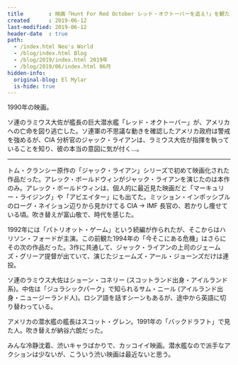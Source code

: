 ```yaml
---
title        : 映画「Hunt For Red October レッド・オクトーバーを追え!」を観た
created      : 2019-06-12
last-modified: 2019-06-12
header-date  : true
path:
  - /index.html Neo's World
  - /blog/index.html Blog
  - /blog/2019/index.html 2019年
  - /blog/2019/06/index.html 06月
hidden-info:
  original-blog: El Mylar
  is-hide: true
---
```


1990年の映画。

ソ連のラミウス大佐が艦長の巨大潜水艦「レッド・オクトーバー」が、アメリカへの亡命を図り逃亡した。ソ連軍の不思議な動きを確認したアメリカ政府は警戒を強めるが、CIA 分析官のジャック・ライアンは、ラミウス大佐が指揮を執っていることを知り、彼の本当の意図に気が付く…。

---

トム・クランシー原作の「ジャック・ライアン」シリーズで初めて映画化された作品だった。アレック・ボールドウィンがジャック・ライアンを演じたのは本作のみ。アレック・ボールドウィンは、個人的に最近見た映画だと「マーキュリー・ライジング」や「アビエイター」にも出てた。ミッション・インポッシブルのローグ・ネイション辺りから見かけてる CIA → IMF 長官の、若かりし痩せている頃。吹き替えが富山敬で、時代を感じた。

1992年には「パトリオット・ゲーム」という続編が作られたが、そこからはハリソン・フォードが主演。この前観た1994年の「今そこにある危機」はさらにその次の作品だった。3作に共通して、ジャック・ライアンの上司のジェームズ・グリーア提督が出ていて、演じたジェームズ・アール・ジョーンズだけは連投。

ソ連のラミウス大佐はショーン・コネリー (スコットランド出身・アイルランド系)。中佐は「ジュラシックパーク」で知られるサム・ニール (アイルランド出身・ニュージーランド人)。ロシア語を話すシーンもあるが、途中から英語に切り替わっている。

アメリカの潜水艦の艦長はスコット・グレン。1991年の「バックドラフト」で見た人。吹き替えが納谷六朗だった。

みんな冷静沈着、渋いキャラばかりで、カッコイイ映画。潜水艦なので派手なアクションは少ないが、こういう渋い映画は最近ないと思う。
